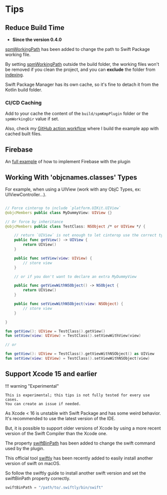 # Tips

## Reduce Build Time

- **Since the version 0.4.0**

[spmWorkingPath](../references/swiftPackageConfig.md#spmworkingpath) has been added to change the path to Swift Package working file.

By setting [spmWorkingPath](https://github.com/frankois944/spm4Kmp/blob/cf80e65b3076d9e0bcd94a847e1209d4b9b91141/example/build.gradle.kts#L108C1-L108C104) outside the build folder, the working files won't be removed if you clean the project, and you can **exclude** the folder from [indexing](https://www.jetbrains.com/help/idea/indexing.html#exclude).

Swift Package Manager has its own cache, so it's fine to detach it from the Kotlin build folder.

### CI/CD Caching

Add to your cache the content of the `build/spmKmpPlugin` folder or the `spmWorkingDir` value if set.

Also, check my [GitHub action workflow](https://github.com/frankois944/spm4Kmp/blob/main/.github/workflows/pre-merge.yaml) where I build the example app with cached built files.

## Firebase

An [full example](https://github.com/frankois944/FirebaseKmpDemo) of how to implement Firebase with the plugin

## Working With 'objcnames.classes' Types

For example, when using a UIView (work with any ObjC Types, ex: UIViewController...).

``` swift title="mySwiftBridge.swift"

// Force cinterop to include `platform.UIKit.UIView`
@objcMembers public class MyDummyView: UIView {}

// Or force by inheritance
@objcMembers public class TestClass: NSObject /* or UIView */ {

    // return `UIView` is not enough to let cinterop use the correct type
    public func getView() -> UIView {
        return UIView()
    }

    public func setView(view: UIView) {
        // store view
    }

    // or if you don't want to declare an extra MyDummyView

    public func getViewWithNSObject() -> NSObject {
        return UIView()
    }

    public func setViewWithNSObject(view: NSObject) {
        // store view
    }

}
```
``` kotlin title="iosMain/myKotlinFile.kt"
fun getView(): UIView = TestClass().getView()
fun setView(view: UIView) = TestClass().setViewWithView(view)

// or

fun getView(): UIView = TestClass().getViewWithNSObject() as UIView
fun setView(view: UIView) = TestClass().setViewWithNSObject(view)
```

## Support Xcode 15 and earlier

!!! warning "Experimental"

    This is experimental; this tips is not fully tested for every use cases.
    You can create an issue if needed.


As Xcode < 16 is unstable with Swift Package and has some weird behavior.
It's recommended to use the latest version of the IDE.

But, it is possible to support older versions of Xcode by using a more recent version of the Swift Compiler than the Xcode one.

The property [swiftBinPath](../references/swiftPackageConfig.md#swiftbinpath) has been added to change the swift command used by the plugin.

This official tool [swiftly](https://www.swift.org/blog/introducing-swiftly_10/) has been recently added to easily install another version of swift on macOS.

So follow the swiftly guide to install another swift version and set the swiftBinPath property correctly.

```kotlin
swiftBinPath = "/path/to/.swiftly/bin/swift"
```
